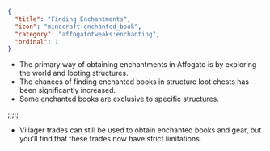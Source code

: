 ```json
{
  "title": "Finding Enchantments",
  "icon": "minecraft:enchanted_book",
  "category": "affogatotweaks:enchanting",
  "ordinal": 1
}
```

- The primary way of obtaining enchantments in Affogato is by exploring the world and looting structures.
- The chances of finding enchanted books in structure loot chests has been significantly increased.
- Some enchanted books are exclusive to specific structures.

;;;;;

- Villager trades can still be used to obtain enchanted books and gear, but you'll find that these trades now have strict limitations.